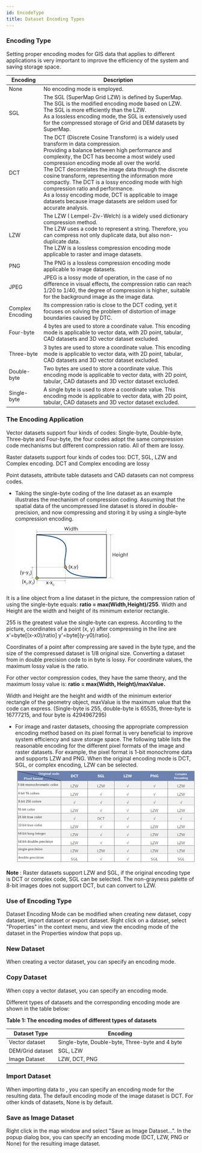 ```yaml
---
id: EncodeType
title: Dataset Encoding Types  
---  
```

### Encoding Type

Setting proper encoding modes for GIS data that applies to different applications is very important to improve the efficiency of the system and saving storage space.

Encoding | Description  
---|---  
None | No encoding mode is employed.  
SGL |The SGL (SuperMap Grid LZW) is defined by SuperMap. The SGL is the modified encoding mode based on LZW.<br/>The SGL is more efficiently than the LZW.<br/>As a lossless encoding mode, the SGL is extensively used for the compressed storage of Grid and DEM datasets by SuperMap.  
DCT |The DCT (Discrete Cosine Transform) is a widely used transform in data compression.<br/>Providing a balance between high performance and complexity, the DCT has become a most widely used compression encoding mode all over the world.<br/>The DCT decorrelates the image data through the discrete cosine transform, representing the information more compactly. The DCT is a lossy encoding mode with high compression ratio and performance.<br/>As a lossy encoding mode, DCT is applicable to image datasets because image datasets are seldom used for accurate analysis.  
LZW |The LZW ( Lempel-Ziv-Welch) is a widely used dictionary compression method.<br/>The LZW uses a code to represent a string. Therefore, you can compress not only duplicate data, but also non-duplicate data.<br/>The LZW is a lossless compression encoding mode applicable to raster and image datasets.  
PNG |The PNG is a lossless compression encoding mode applicable to image datasets.  
JPEG |JPEG is a lossy mode of operation, in the case of no difference in visual effects, the compression ratio can reach 1/20 to 1/40, the degree of compression is higher, suitable for the background image as the image data. 
Complex Encoding | Its compression ratio is close to the DCT coding, yet it focuses on solving the problem of distortion of image boundaries caused by DTC.  
Four-byte  | 4 bytes are used to store a coordinate value. This encoding mode is applicable to vector data, with 2D point, tabular, CAD datasets and 3D vector dataset excluded.  
Three-byte  | 3 bytes are used to store a coordinate value. This encoding mode is applicable to vector data, with 2D point, tabular, CAD datasets and 3D vector dataset excluded.  
Double-byte  | Two bytes are used to store a coordinate value. This encoding mode is applicable to vector data, with 2D point, tabular, CAD datasets and 3D vector dataset excluded.  
Single-byte  | A single byte is used to store a coordinate value. This encoding mode is applicable to vector data, with 2D point, tabular, CAD datasets and 3D vector dataset excluded.  
  

### The Encoding Application

Vector datasets support four kinds of codes: Single-byte, Double-byte, Three-byte and Four-byte, the four codes adopt the same compression code mechanisms but different compression ratio. All of them are lossy.

Raster datasets support four kinds of codes too: DCT, SGL, LZW and Complex encoding. DCT and Complex encoding are lossy

Point datasets, attribute table datasets and CAD datasets can not compress codes.

  * Taking the single-byte coding of the line dataset as an example illustrates the mechanism of compression coding. Assuming that the spatial data of the uncompressed line dataset is stored in double-precision, and now compressing and storing it by using a single-byte compression encoding.<br/>
![](img/vectorTypeExample.png)  

  
It is a line object from a line dataset in the picture, the compression ration of using the single-byte equals: **ratio = max(Width,Height)/255**. Width and Height are the width and height of its minimum exterior rectangle.

255 is the greatest value the single-byte can express. According to the picture, coordinates of a point (x, y) after compressing in the line are x'=byte[(x-x0)/ratio] y'=byte[(y-y0)/ratio].

Coordinates of a point after compressing are saved in the byte type, and the size of the compressed dataset is 1/8 original size. Converting a dataset from in double precision code to in byte is lossy. For coordinate values, the maximum lossy value is the ratio.

For other vector compression codes, they have the same theory, and the maximum lossy value is: **ratio = max(Width, Height)/maxValue.**

Width and Height are the height and width of the minimum exterior rectangle of the geometry object, maxValue is the maximum value that the code can express. (Single-byte is 255, double-byte is 65535, three-byte is 16777215, and four byte is 4294967295)

  * For image and raster datasets, choosing the appropriate compression encoding method based on its pixel format is very beneficial to improve system efficiency and save storage space. The following table lists the reasonable encoding for the different pixel formats of the image and raster datasets. For example, the pixel format is 1-bit monochrome data and supports LZW and PNG. When the original encoding mode is DCT, SGL, or complex encoding, LZW can be selected.<br/>
![](img/RasterType.png)  

  
**Note** : Raster datasets support LZW and SGL, if the original encoding type is DCT or complex code, SGL can be selected. The non-grayness palette of 8-bit images does not support DCT, but can convert to LZW.

### Use of Encoding Type

Dataset Encoding Mode can be modified when creating new dataset, copy dataset, import dataset or export dataset. Right click on a dataset, select "Properties" in the context menu, and view the encoding mode of the dataset in the Properties window that pops up.

### New Dataset

When creating a vector dataset, you can specify an encoding mode.

### Copy Dataset

When copy a vector dataset, you can specify an encoding mode.

Different types of datasets and the corresponding encoding mode are shown in the table below:

**Table 1: The encoding modes of different types of datasets**  

Dataset Type | Encoding  
---|---
Vector dataset | Single-byte, Double-byte, Three-byte and 4 byte  
DEM/Grid dataset | SGL, LZW  
Image Dataset | LZW, DCT, PNG  
  
### Import Dataset

When importing data to , you can specify an encoding mode for the resulting data. The default encoding mode of the image dataset is DCT. For other kinds of datasets, None is by default.

### Save as Image Dataset

Right click in the map window and select "Save as Image Dataset...". In the popup dialog box, you can specify an encoding mode (DCT, LZW, PNG or None) for the resulting image dataset.